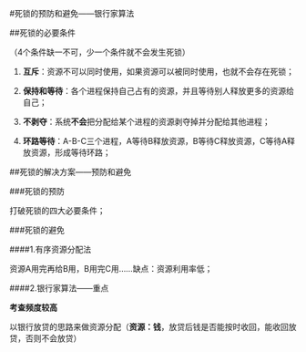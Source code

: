 #死锁的预防和避免——银行家算法

##死锁的必要条件

（4个条件缺一不可，少一个条件就不会发生死锁）

1. **互斥**：资源不可以同时使用，如果资源可以被同时使用，也就不会存在死锁；

2. **保持和等待**：各个进程保持自己占有的资源，并且等待别人释放更多的资源给自己；

3. **不剥夺**：系统**不会**把分配给某个进程的资源剥夺掉并分配给其他进程；

4. **环路等待**：A-B-C三个进程，A等待B释放资源，B等待C释放资源，C等待A释放资源，形成等待环路；

##死锁的解决方案——预防和避免

###死锁的预防

打破死锁的四大必要条件；

###死锁的避免

####1.有序资源分配法

资源A用完再给B用，B用完C用……缺点：资源利用率低；

####2.银行家算法——重点

**考查频度较高**

以银行放贷的思路来做资源分配（**资源：钱**，放贷后钱是否能按时收回，能收回放贷，否则不会放贷）






  



